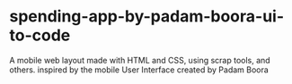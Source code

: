 # spending-app-by-padam-boora-ui-to-code
 A mobile web layout made with HTML and CSS, using scrap tools, and others. inspired by the mobile User Interface created by Padam Boora
